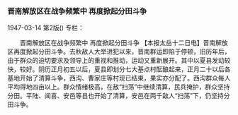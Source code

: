 ### 晋南解放区在战争频繁中  再度掀起分田斗争

1947-03-14
第2版()
专栏：

　　晋南解放区在战争频繁中
    再度掀起分田斗争
    【本报太岳十二日电】晋南解放区再度掀起分田斗争。去秋敌人大举进犯以来，晋南群运即陷于停顿，旧历年后，由于群众的迫切要求及领导上的重视和推动，运动又重新展开。其中以夏县发动较快，较好。阴历正月初五以后，夏县即划分七大基点村酝酿起来，正月二十以后各基地开始了清算斗争，西沟、曹家庄等村现已结束，果实亦分配了。西沟群众每人平均得地四亩以上。群众情绪极高，在敌“扫荡”中继续清算，民兵掩护，群众坚持分田。平陆、闻喜、安邑等县也开始了清算，安邑在两千敌人“扫荡”下，仍坚持分田斗争。
